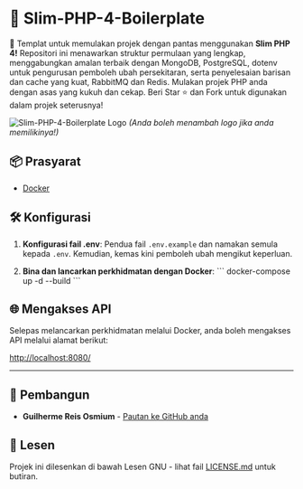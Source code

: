 # 🚀 Slim-PHP-4-Boilerplate

🚀 Templat untuk memulakan projek dengan pantas menggunakan **Slim PHP 4!** Repositori ini menawarkan struktur permulaan yang lengkap, menggabungkan amalan terbaik dengan MongoDB, PostgreSQL, dotenv untuk pengurusan pemboleh ubah persekitaran, serta penyelesaian barisan dan cache yang kuat, RabbitMQ dan Redis. Mulakan projek PHP anda dengan asas yang kukuh dan cekap. Beri Star ⭐ dan Fork untuk digunakan dalam projek seterusnya!

![Slim-PHP-4-Boilerplate Logo](https://avatars.githubusercontent.com/u/18685227?v=4) 
*(Anda boleh menambah logo jika anda memilikinya!)*

## 📦 Prasyarat

- [Docker](https://www.docker.com/get-started)

## 🛠️ Konfigurasi

1. **Konfigurasi fail .env**: Pendua fail `.env.example` dan namakan semula kepada `.env`. Kemudian, kemas kini pemboleh ubah mengikut keperluan.

2. **Bina dan lancarkan perkhidmatan dengan Docker**:
\```
docker-compose up -d --build
\```

## 🌐 Mengakses API

Selepas melancarkan perkhidmatan melalui Docker, anda boleh mengakses API melalui alamat berikut:

[http://localhost:8080/](http://localhost:8080/)

---

## 🤖 Pembangun

- **Guilherme Reis Osmium** - [Pautan ke GitHub anda](https://github.com/guilhermeosmium)

## 📄 Lesen

Projek ini dilesenkan di bawah Lesen GNU - lihat fail [LICENSE.md](LICENSE.md) untuk butiran.

